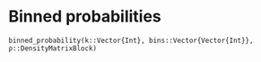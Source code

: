 # Binned probabilities 

```@docs
binned_probability(k::Vector{Int}, bins::Vector{Vector{Int}}, ρ::DensityMatrixBlock)
```